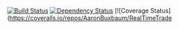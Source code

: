 [![Build Status](https://travis-ci.org/AaronBuxbaum/RealTimeTradeGame.svg)](https://travis-ci.org/AaronBuxbaum/RealTimeTradeGame)
[![Dependency Status](https://david-dm.org/AaronBuxbaum/RealTimeTradeGame.svg)](https://david-dm.org/AaronBuxbaum/RealTimeTradeGame#info=dependencies)
[![Coverage Status](https://coveralls.io/repos/AaronBuxbaum/RealTimeTrade